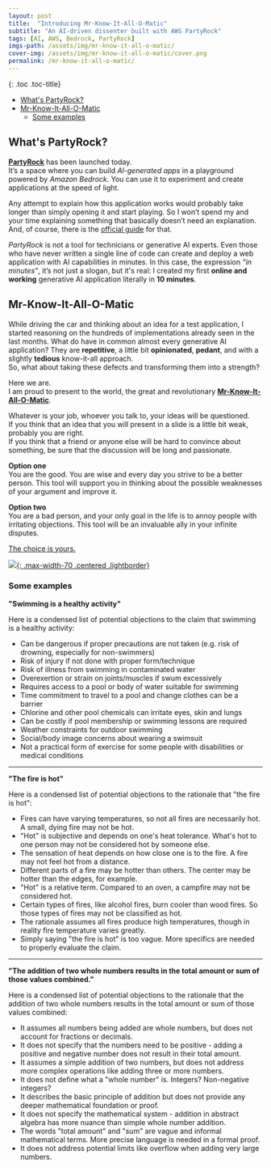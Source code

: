 ```yaml
---
layout: post
title:  "Introducing Mr-Know-It-All-O-Matic"
subtitle: "An AI-driven dissenter built with AWS PartyRock"
tags: [AI, AWS, Bedrock, PartyRock]
imgs-path: /assets/img/mr-know-it-all-o-matic/
cover-img: /assets/img/mr-know-it-all-o-matic/cover.png
permalink: /mr-know-it-all-o-matic/
---
```


{: .toc .toc-title}
- [What's PartyRock?](#whats-partyrock)
- [Mr-Know-It-All-O-Matic](#mr-know-it-all-o-matic)
  - [Some examples](#some-examples)


## What's PartyRock?

[**PartyRock**](https://partyrock.aws/) has been launched today.  
It’s a space where you can build *AI-generated apps* in a playground powered by *Amazon Bedrock*. You can use it to experiment and create applications at the speed of light.  

Any attempt to explain how this application works would probably take longer than simply opening it and start playing. So I won’t spend my and your time explaining something that basically doesn’t need an explanation. And, of course, there is the [official guide](https://partyrock.aws/guide/getStarted) for that.

*PartyRock* is not a tool for technicians or generative AI experts. Even those who have never written a single line of code can create and deploy a web application with AI capabilities in minutes. In this case, the expression *“in minutes”*, it’s not just a slogan, but it's real: I created my first **online and working** generative AI application literally in **10 minutes**.

## Mr-Know-It-All-O-Matic

While driving the car and thinking about an idea for a test application, I started reasoning on the hundreds of implementations already seen in the last months. What do have in common almost every generative AI application? They are **repetitive**, a little bit **opinionated**, **pedant**, and with a slightly **tedious** know-it-all approach.  
So, what about taking these defects and transforming them into a strength?

Here we are.  
I am proud to present to the world, the great and revolutionary [**Mr-Know-It-All-O-Matic**](https://partyrock.aws/u/ctaverna/GUOuGJTz3/Mr-Know-It-All-O-Matic).



Whatever is your job, whoever you talk to, your ideas will be questioned.  
If you think that an idea that you will present in a slide is a little bit weak, probably you are right.  
If you think that a friend or anyone else will be hard to convince about something, be sure that the discussion will be long and passionate.

**Option one**  
You are the good. You are wise and every day you strive to be a better person. This tool will support you in thinking about the possible weaknesses of your argument and improve it.

**Option two**    
You are a bad person, and your only goal in the life is to annoy people with irritating objections.
This tool will be an invaluable ally in your infinite disputes.

[The choice is yours.](https://partyrock.aws/u/ctaverna/GUOuGJTz3/Mr-Know-It-All-O-Matic)

[![]({{page.imgs-path}}screenshot.jpg){: .max-width-70 .centered .lightborder}](https://partyrock.aws/u/ctaverna/GUOuGJTz3/Mr-Know-It-All-O-Matic)

### Some examples

**"Swimming is a healthy activity"**

Here is a condensed list of potential objections to the claim that swimming is a healthy activity:
- Can be dangerous if proper precautions are not taken (e.g. risk of drowning, especially for non-swimmers)
- Risk of injury if not done with proper form/technique
- Risk of illness from swimming in contaminated water
- Overexertion or strain on joints/muscles if swum excessively
- Requires access to a pool or body of water suitable for swimming
- Time commitment to travel to a pool and change clothes can be a barrier
- Chlorine and other pool chemicals can irritate eyes, skin and lungs
- Can be costly if pool membership or swimming lessons are required
- Weather constraints for outdoor swimming
- Social/body image concerns about wearing a swimsuit
- Not a practical form of exercise for some people with disabilities or medical conditions

---

**"The fire is hot"**

Here is a condensed list of potential objections to the rationale that "the fire is hot":

- Fires can have varying temperatures, so not all fires are necessarily hot. A small, dying fire may not be hot.
- "Hot" is subjective and depends on one's heat tolerance. What's hot to one person may not be considered hot by someone else.
- The sensation of heat depends on how close one is to the fire. A fire may not feel hot from a distance.
- Different parts of a fire may be hotter than others. The center may be hotter than the edges, for example.
- "Hot" is a relative term. Compared to an oven, a campfire may not be considered hot.
- Certain types of fires, like alcohol fires, burn cooler than wood fires. So those types of fires may not be classified as hot.
- The rationale assumes all fires produce high temperatures, though in reality fire temperature varies greatly.
- Simply saying "the fire is hot" is too vague. More specifics are needed to properly evaluate the claim.

---

**"The addition of two whole numbers results in the total amount or sum of those values combined."**

Here is a condensed list of potential objections to the rationale that the addition of two whole numbers results in the total amount or sum of those values combined:

- It assumes all numbers being added are whole numbers, but does not account for fractions or decimals.
- It does not specify that the numbers need to be positive - adding a positive and negative number does not result in their total amount.
- It assumes a simple addition of two numbers, but does not address more complex operations like adding three or more numbers.
- It does not define what a "whole number" is. Integers? Non-negative integers?
- It describes the basic principle of addition but does not provide any deeper mathematical foundation or proof.
- It does not specify the mathematical system - addition in abstract algebra has more nuance than simple whole number addition.
- The words "total amount" and "sum" are vague and informal mathematical terms. More precise language is needed in a formal proof.
- It does not address potential limits like overflow when adding very large numbers.